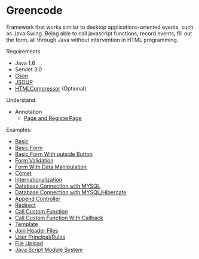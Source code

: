 Greencode
=========

Framework that works similar to desktop applications-oriented events, such as Java Swing. Being able to call javascript functions, record events, fill out the form, all through Java without intervention in HTML programming.

Requirements
- Java 1.6
- Servlet 3.0
- [Gson](https://code.google.com/p/google-gson/)  
- [JSOUP](http://http://jsoup.org/)  
- [HTMLCompressor](https://code.google.com/p/htmlcompressor/) (Optional)  

Understand:  
- Annotation
	- [Page and RegisterPage](/understand/pageRegisterPage.md)  

Examples:  
- [Basic](/samples/basic.md)  
- [Basic Form ](/samples/formBasic.md)  
- [Basic Form With outside Button](/samples/formBasicWithOutsideButton.md)  
- [Form Validation](/samples/formValidation.md)  
- [Form With Data Manipulation](/samples/formWithManipulation.md)  
- [Comet](/samples/comet.md)  
- [Internationalization](/samples/internationalization.md)  
- [Database Connection with MYSQL](/samples/databaseConnection.md)  
- [Database Connection with MYSQL/Hibernate](/samples/customDatabaseConnectionHibernate.md)  
- [Append Controller](/samples/appendController.md)  
- [Redirect](/samples/redirect.md)  
- [Call Custom Function](/samples/callCustomFunction.md)  
- [Call Custom Function With Callback](/samples/callCustomFunctionWithCallbackFunction.md)  
- [Template](/samples/template.md)  
- [Join Header Files](/samples/joinHeaderFiles.md)  
- [User Principal/Rules](/samples/userPrincipalRules.md) 
- [File Upload](/samples/fileUpload.md)  
- [Java Script Module System](/samples/javaScriptModuleSystem.md)  

